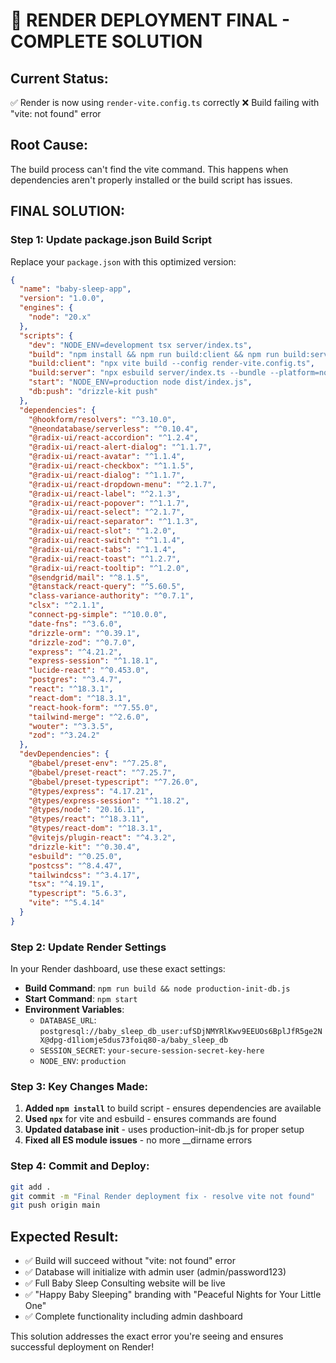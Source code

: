 # 🚀 RENDER DEPLOYMENT FINAL - COMPLETE SOLUTION

## Current Status:
✅ Render is now using `render-vite.config.ts` correctly
❌ Build failing with "vite: not found" error

## Root Cause:
The build process can't find the vite command. This happens when dependencies aren't properly installed or the build script has issues.

## FINAL SOLUTION:

### Step 1: Update package.json Build Script
Replace your `package.json` with this optimized version:

```json
{
  "name": "baby-sleep-app",
  "version": "1.0.0",
  "engines": {
    "node": "20.x"
  },
  "scripts": {
    "dev": "NODE_ENV=development tsx server/index.ts",
    "build": "npm install && npm run build:client && npm run build:server",
    "build:client": "npx vite build --config render-vite.config.ts",
    "build:server": "npx esbuild server/index.ts --bundle --platform=node --outfile=dist/index.js --external:@neondatabase/serverless --external:ws --external:postgres --external:@sendgrid/mail",
    "start": "NODE_ENV=production node dist/index.js",
    "db:push": "drizzle-kit push"
  },
  "dependencies": {
    "@hookform/resolvers": "^3.10.0",
    "@neondatabase/serverless": "^0.10.4",
    "@radix-ui/react-accordion": "^1.2.4",
    "@radix-ui/react-alert-dialog": "^1.1.7",
    "@radix-ui/react-avatar": "^1.1.4",
    "@radix-ui/react-checkbox": "^1.1.5",
    "@radix-ui/react-dialog": "^1.1.7",
    "@radix-ui/react-dropdown-menu": "^2.1.7",
    "@radix-ui/react-label": "^2.1.3",
    "@radix-ui/react-popover": "^1.1.7",
    "@radix-ui/react-select": "^2.1.7",
    "@radix-ui/react-separator": "^1.1.3",
    "@radix-ui/react-slot": "^1.2.0",
    "@radix-ui/react-switch": "^1.1.4",
    "@radix-ui/react-tabs": "^1.1.4",
    "@radix-ui/react-toast": "^1.2.7",
    "@radix-ui/react-tooltip": "^1.2.0",
    "@sendgrid/mail": "^8.1.5",
    "@tanstack/react-query": "^5.60.5",
    "class-variance-authority": "^0.7.1",
    "clsx": "^2.1.1",
    "connect-pg-simple": "^10.0.0",
    "date-fns": "^3.6.0",
    "drizzle-orm": "^0.39.1",
    "drizzle-zod": "^0.7.0",
    "express": "^4.21.2",
    "express-session": "^1.18.1",
    "lucide-react": "^0.453.0",
    "postgres": "^3.4.7",
    "react": "^18.3.1",
    "react-dom": "^18.3.1",
    "react-hook-form": "^7.55.0",
    "tailwind-merge": "^2.6.0",
    "wouter": "^3.3.5",
    "zod": "^3.24.2"
  },
  "devDependencies": {
    "@babel/preset-env": "^7.25.8",
    "@babel/preset-react": "^7.25.7",
    "@babel/preset-typescript": "^7.26.0",
    "@types/express": "4.17.21",
    "@types/express-session": "^1.18.2",
    "@types/node": "20.16.11",
    "@types/react": "^18.3.11",
    "@types/react-dom": "^18.3.1",
    "@vitejs/plugin-react": "^4.3.2",
    "drizzle-kit": "^0.30.4",
    "esbuild": "^0.25.0",
    "postcss": "^8.4.47",
    "tailwindcss": "^3.4.17",
    "tsx": "^4.19.1",
    "typescript": "5.6.3",
    "vite": "^5.4.14"
  }
}
```

### Step 2: Update Render Settings
In your Render dashboard, use these exact settings:

- **Build Command**: `npm run build && node production-init-db.js`
- **Start Command**: `npm start`
- **Environment Variables**:
  - `DATABASE_URL`: `postgresql://baby_sleep_db_user:ufSDjNMYRlKwv9EEUOs6BplJfR5ge2NX@dpg-d1liomje5dus73foiq80-a/baby_sleep_db`
  - `SESSION_SECRET`: `your-secure-session-secret-key-here`
  - `NODE_ENV`: `production`

### Step 3: Key Changes Made:
1. **Added `npm install`** to build script - ensures dependencies are available
2. **Used `npx`** for vite and esbuild - ensures commands are found
3. **Updated database init** - uses production-init-db.js for proper setup
4. **Fixed all ES module issues** - no more __dirname errors

### Step 4: Commit and Deploy:
```bash
git add .
git commit -m "Final Render deployment fix - resolve vite not found"
git push origin main
```

## Expected Result:
- ✅ Build will succeed without "vite: not found" error
- ✅ Database will initialize with admin user (admin/password123)
- ✅ Full Baby Sleep Consulting website will be live
- ✅ "Happy Baby Sleeping" branding with "Peaceful Nights for Your Little One"
- ✅ Complete functionality including admin dashboard

This solution addresses the exact error you're seeing and ensures successful deployment on Render!